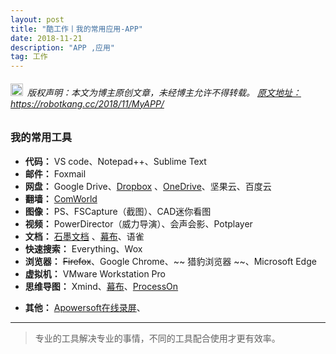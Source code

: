 ```yaml
---
layout: post
title: "酷工作丨我的常用应用-APP"
date: 2018-11-21 
description: "APP ,应用"
tag: 工作
---   
```


<h6><img src="https://robotkang-1257995526.cos.ap-chengdu.myqcloud.com/icon/copyright.png" alt="copyright" style="display:inline;margin-bottom: -5px;" width="20" height="20"> 版权声明：本文为博主原创文章，未经博主允许不得转载。
<a target="_blank" href="https://robotkang.cc/2018/11/MyAPP/">原文地址：https://robotkang.cc/2018/11/MyAPP/ </a>
</h6>

<h3>我的常用工具</h3>          

- **代码：** VS code、Notepad++、Sublime Text
- **邮件：** Foxmail
- **网盘：** Google Drive、<a href="https://db.tt/jScaPxjzYr" target="_blank">Dropbox</a> 、<a href="https://onedrive.live.com?invref=893d49237b679666&invscr=90" target="_blank">OneDrive</a>、坚果云、百度云
- **翻墙：** <a href="http://p.comworld.club/?u=44" target="_blank">ComWorld</a>
- **图像：** PS、FSCapture（截图）、CAD迷你看图
- **视频：** PowerDirector（威力导演）、会声会影、Potplayer
- **文档：** <a href="https://shimo.im/?inviterid=6673547&invitername=%E4%BA%A2%E5%BF%97%E5%86%9B" target="_blank">石墨文档</a> 、<a href="https://mubu.com/inv/1620550" target="_blank">幕布</a>、语雀
- **快速搜索：** Everything、Wox
- **浏览器：** ~~Firefox~~、Google Chrome、~~ 猎豹浏览器 ~~、Microsoft Edge
- **虚拟机：** VMware Workstation Pro
- **思维导图：** Xmind、<a href="https://mubu.com/inv/1620550" target="_blank">幕布</a>、<a href="https://www.processon.com/i/5c19ca49e4b0e83682e60aef" target="_blank">ProcessOn</a>

<p></p>


- **其他：** <a href="https://www.apowersoft.cn/free-online-screen-recorder" target="_blank">Apowersoft在线录屏</a>、


           
----------
>  专业的工具解决专业的事情，不同的工具配合使用才更有效率。




  
